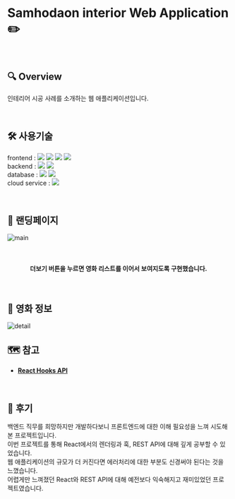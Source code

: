 # Samhodaon interior Web Application :pencil2: 

<br />

## 🔍 Overview
인테리어 시공 사례를 소개하는 웹 애플리케이션입니다.<br />

<br />

## 🛠 사용기술
 frontend : <img src="https://img.shields.io/badge/HTML5-E34F26?style=flat-square&logo=HTML5&logoColor=white">
 <img src="https://img.shields.io/badge/CSS3-1572B6?style=flat-square&logo=CSS3&logoColor=white"> 
 <img src="https://img.shields.io/badge/React%2017.0.1-61DAFB?style=flat-square&logo=React&logoColor=white">
 <img src="https://img.shields.io/badge/Ant%20Design%204.9.4-0170FE?style=flat-square&logo=Ant%20Design&logoColor=white"> <br />
 backend : <img src="https://img.shields.io/badge/Node.js%2014.15.0-339933?style=flat-square&logo=Node.js&logoColor=white">
 <img src="https://img.shields.io/badge/ExpressJs%204.17.1-000000?style=flat-square&logo=Express&logoColor=white"> <br />
 database : <img src="https://img.shields.io/badge/MongoDB-47A248?style=flat-square&logo=MongoDB&logoColor=white"> 
 <img src="https://img.shields.io/badge/mongoose%205.11.11-47A248?style=flat-square&logo=MongoDB&logoColor=white"><br />
 cloud service : <img src="https://img.shields.io/badge/Amazon%20AWS-232F3E?style=flat-square&logo=Amazon%20AWS&logoColor=white"><br />
 
<br />

## 🎥 랜딩페이지
![main](https://user-images.githubusercontent.com/61848895/116954225-5424c800-acca-11eb-8d51-4c70286698ff.png)

<br/>
 <h4 align="center"> 더보기 버튼을 누르면 영화 리스트를 이어서 보여지도록 구현했습니다.</h4>
<br />

## 🎥 영화 정보
![detail](https://user-images.githubusercontent.com/61848895/116954191-3ce5da80-acca-11eb-9306-19e2dc4e79f0.png)
<br />

## 🗺️ 참고
- [**React Hooks API**](https://ko.reactjs.org/docs/hooks-reference.html)
<br />

## 🌿 후기
백엔드 직무를 희망하지만 개발하다보니 프론트엔드에 대한 이해 필요성을 느껴 시도해본 프로젝트입니다. <br />
이번 프로젝트를 통해 React에서의 렌더링과 훅, REST API에 대해 깊게 공부할 수 있었습니다. <br />
웹 애플리케이션의 규모가 더 커진다면 에러처리에 대한 부분도 신경써야 된다는 것을 느꼈습니다. <br />
어렵게만 느껴졌던 React와 REST API에 대해 예전보다 익숙해지고 재미있었던 프로젝트였습니다.
